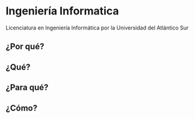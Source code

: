 # Ingeniería Informatica

Licenciatura en Ingeniería Informática por la Universidad del Atlántico Sur

## ¿Por qué?

## ¿Qué?

## ¿Para qué?

## ¿Cómo?

